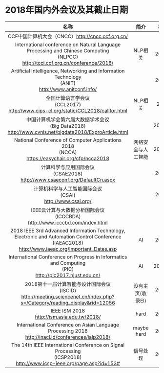 # 2018年国内外会议及其截止日期

  |名称|简介|截止日期|开会时间|
  |:-----:|:-----:|:-----:|:-----:|
  |CCF中国计算机大会（CNCC）http://cncc.ccf.org.cn/|||
  |International conference on Natural Language <br>Processing and Chinese Computing <br>(NLPCC)<br>http://tcci.ccf.org.cn/conference/2018/|NLP相关|2018/4/21|2018/8|
  |Artificial Intelligence, Networking and Information Technology<br>(ANIT)<br>http://www.anitconf.info/||2018/5/25|2018/11/10|
  |全国计算语言学会议<br>(CCL2017)<br>http://www.cips-cl.org/static/CCL2018/callfor.html|NLP相关| 2018/6/1|2018/10|
  |中国计算机学会第六届大数据学术会议<br>(Big Data2018)<br>http://www.cvnis.net/bigdata2018/ExproArticle.html||2018/05/21|2018/10|
  |National Conference of Computer Applications 2018<br>(NCCA)<br>https://easychair.org/cfp/ncca2018| 网络安全与人工智能|2018/06/30|2018/9|
  |计算科学与应用国际会议<br>(CSAE2018)<br>http://www.csaeconf.org/DefaultCn.aspx| |2018/8/20|2018/10/22|
  |计算机科学与人工智能国际会议<br>(CSAI)<br>http://www.csai.org/| |2018/7/20|2018/12/8|
  |IEEE云计算与大数据分析国际会议<br>(ICCCBDA)<br>http://www.icccbd.com/index.html||2018/2|2018/4|
  |2018 IEEE 3rd Advanced Information Technology, Electronic and Automation Control Conference<br>(IAEAC2018)<br>http://www.iaeac.org/Important_Dates.asp|AI|2018/5/20|2018/10|
  |International Conference on Progress in Informatics and Computing<br>(PIC)<br>http://pic2017.njust.edu.cn/|AI|2017/10/15|2017/12|
  |2018第十一届计算智能与设计国际会议<br>(ISCID)<br>http://meeting.sciencenet.cn/index.php?s=/Category/reading_display&rid=12056|没有主页(收录EI)|2018年6月或者7月|2018/12|
  |IEEE ISM 2018<br>http://ism.asia.edu.tw/2018/| hard |2018/7/20|2018/12|
  |International Conference on Asian Language Processing 2018<br>http://inacl.id/conferences/ialp2018/| maybe hard | 2018/7/20|2018/11|
  |The 14th IEEE International Conference on Signal Processing<br>(ICSP2018)<br>http://www.icsp-ieee.org/page.asp?id=153#|信号处理|2018/5/20|2018/8|
